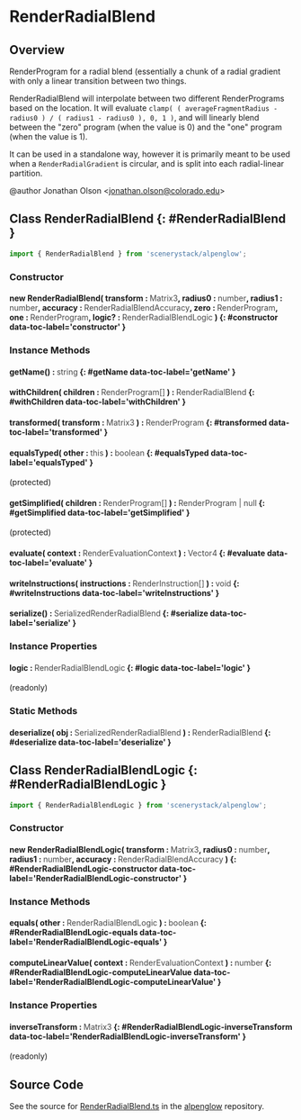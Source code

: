 # RenderRadialBlend

## Overview

RenderProgram for a radial blend (essentially a chunk of a radial gradient with only a linear transition between
two things.

RenderRadialBlend will interpolate between two different RenderPrograms based on the location. It will evaluate
`clamp( ( averageFragmentRadius - radius0 ) / ( radius1 - radius0 ), 0, 1 )`, and will linearly blend
between the "zero" program (when the value is 0) and the "one" program (when the value is 1).

It can be used in a standalone way, however it is primarily meant to be used when a `RenderRadialGradient`
is circular, and is split into each radial-linear partition.

@author Jonathan Olson &lt;jonathan.olson@colorado.edu&gt;

## Class RenderRadialBlend {: #RenderRadialBlend }


```js
import { RenderRadialBlend } from 'scenerystack/alpenglow';
```
### Constructor

#### new RenderRadialBlend( transform : <span style="font-weight: 400; opacity: 80%;">Matrix3</span>, radius0 : <span style="font-weight: 400; opacity: 80%;">number</span>, radius1 : <span style="font-weight: 400; opacity: 80%;">number</span>, accuracy : <span style="font-weight: 400; opacity: 80%;">RenderRadialBlendAccuracy</span>, zero : <span style="font-weight: 400; opacity: 80%;">RenderProgram</span>, one : <span style="font-weight: 400; opacity: 80%;">RenderProgram</span>, logic? : <span style="font-weight: 400; opacity: 80%;">RenderRadialBlendLogic</span> ) {: #constructor data-toc-label='constructor' }

### Instance Methods

#### getName() : <span style="font-weight: 400; opacity: 80%;">string</span> {: #getName data-toc-label='getName' }

#### withChildren( children : <span style="font-weight: 400; opacity: 80%;">RenderProgram[]</span> ) : <span style="font-weight: 400; opacity: 80%;">RenderRadialBlend</span> {: #withChildren data-toc-label='withChildren' }

#### transformed( transform : <span style="font-weight: 400; opacity: 80%;">Matrix3</span> ) : <span style="font-weight: 400; opacity: 80%;">RenderProgram</span> {: #transformed data-toc-label='transformed' }

#### equalsTyped( other : <span style="font-weight: 400; opacity: 80%;">this</span> ) : <span style="font-weight: 400; opacity: 80%;">boolean</span> {: #equalsTyped data-toc-label='equalsTyped' }

(protected)

#### getSimplified( children : <span style="font-weight: 400; opacity: 80%;">RenderProgram[]</span> ) : <span style="font-weight: 400; opacity: 80%;">RenderProgram | null</span> {: #getSimplified data-toc-label='getSimplified' }

(protected)

#### evaluate( context : <span style="font-weight: 400; opacity: 80%;">RenderEvaluationContext</span> ) : <span style="font-weight: 400; opacity: 80%;">Vector4</span> {: #evaluate data-toc-label='evaluate' }

#### writeInstructions( instructions : <span style="font-weight: 400; opacity: 80%;">RenderInstruction[]</span> ) : <span style="font-weight: 400; opacity: 80%;">void</span> {: #writeInstructions data-toc-label='writeInstructions' }

#### serialize() : <span style="font-weight: 400; opacity: 80%;">SerializedRenderRadialBlend</span> {: #serialize data-toc-label='serialize' }

### Instance Properties

#### logic : <span style="font-weight: 400; opacity: 80%;">RenderRadialBlendLogic</span> {: #logic data-toc-label='logic' }

(readonly)

### Static Methods

#### deserialize( obj : <span style="font-weight: 400; opacity: 80%;">SerializedRenderRadialBlend</span> ) : <span style="font-weight: 400; opacity: 80%;">RenderRadialBlend</span> {: #deserialize data-toc-label='deserialize' }



## Class RenderRadialBlendLogic {: #RenderRadialBlendLogic }


```js
import { RenderRadialBlendLogic } from 'scenerystack/alpenglow';
```
### Constructor

#### new RenderRadialBlendLogic( transform : <span style="font-weight: 400; opacity: 80%;">Matrix3</span>, radius0 : <span style="font-weight: 400; opacity: 80%;">number</span>, radius1 : <span style="font-weight: 400; opacity: 80%;">number</span>, accuracy : <span style="font-weight: 400; opacity: 80%;">RenderRadialBlendAccuracy</span> ) {: #RenderRadialBlendLogic-constructor data-toc-label='RenderRadialBlendLogic-constructor' }

### Instance Methods

#### equals( other : <span style="font-weight: 400; opacity: 80%;">RenderRadialBlendLogic</span> ) : <span style="font-weight: 400; opacity: 80%;">boolean</span> {: #RenderRadialBlendLogic-equals data-toc-label='RenderRadialBlendLogic-equals' }

#### computeLinearValue( context : <span style="font-weight: 400; opacity: 80%;">RenderEvaluationContext</span> ) : <span style="font-weight: 400; opacity: 80%;">number</span> {: #RenderRadialBlendLogic-computeLinearValue data-toc-label='RenderRadialBlendLogic-computeLinearValue' }

### Instance Properties

#### inverseTransform : <span style="font-weight: 400; opacity: 80%;">Matrix3</span> {: #RenderRadialBlendLogic-inverseTransform data-toc-label='RenderRadialBlendLogic-inverseTransform' }

(readonly)



## Source Code

See the source for [RenderRadialBlend.ts](https://github.com/phetsims/alpenglow/blob/main/js/render-program/RenderRadialBlend.ts) in the [alpenglow](https://github.com/phetsims/alpenglow) repository.
